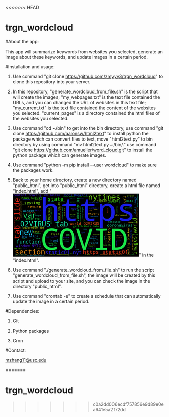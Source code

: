 <<<<<<< HEAD
# trgn_wordcloud


#About the app:

 This app will summarize keywords from websites you selected, generate an image about these keywords, and update images in a certain period.

#Installation and usage:

1.  Use command "git clone https://github.com/zmyyy3/trgn_wordcloud" to clone this repository into your server.

2.  In this repository, "generate_wordcloud_from_file.sh" is the script that will create the images; "my_webpages.txt" is the text file contained the URLs, and you can changed the URL of websites in this text file; "my_current.txt" is the text file contained the content of the websites you selected. "current_pages" is a directory contained the html files of the websites you selected.

3.  Use command "cd ~/bin" to get into the bin directory, use command "git clone https://github.com/aaronsw/html2text" to install python the package which can convert files to text, move "html2text.py" to bin directory by using command "mv html2text.py ~/bin/." use command "git clone https://github.com/amueller/word_cloud.git" to install the python package which can generate images.

4.  Use command "python -m pip install --user wordcloud" to make sure the packages work.

5.  Back to your home directory, create a new directory named "public_html", get into "public_html" directory, create a html file named "index.html", add "<img src="image.png"></img>" in the "index.html".

6.  Use command "./generate_wordcloud_from_file.sh" to run the script "generate_wordcloud_from_file.sh", the image will be created by this script and upload to your site, and you can check the image in the directory "public_html". 

7.  Use command "crontab -e" to create a schedule that can automatically update the image in a certain period.

#Dependencies:

1.  Git 

2.  Python packages

3.  Cron

#Contact:
 
   mzhang11@usc.edu

=======
# trgn_wordcloud
>>>>>>> c0a2dd006ecdf757856e9d89e0ea641e5a2f72dd
